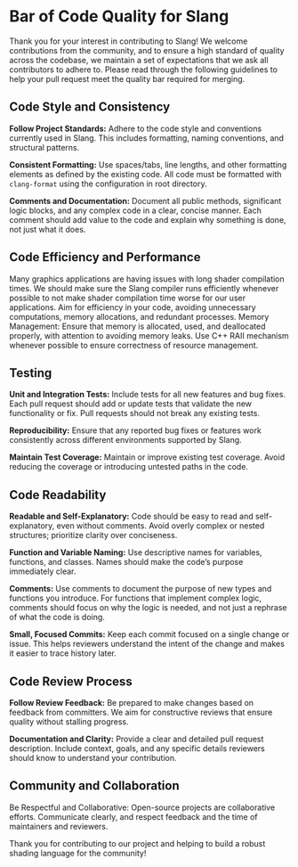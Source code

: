 # Bar of Code Quality for Slang
Thank you for your interest in contributing to Slang! We welcome contributions from the community, and to ensure a high standard of quality across the codebase, we maintain a set of expectations that we ask all contributors to adhere to. Please read through the following guidelines to help your pull request meet the quality bar required for merging.

## Code Style and Consistency

**Follow Project Standards:** Adhere to the code style and conventions currently used in Slang. This includes formatting, naming conventions, and structural patterns.

**Consistent Formatting:** Use spaces/tabs, line lengths, and other formatting elements as defined by the existing code. All code must be formatted with `clang-format` using the configuration in root directory.

**Comments and Documentation:** Document all public methods, significant logic blocks, and any complex code in a clear, concise manner. Each comment should add value to the code and explain why something is done, not just what it does.

## Code Efficiency and Performance

Many graphics applications are having issues with long shader compilation times. We should make sure the Slang compiler runs efficiently whenever possible to not make shader compilation time worse for our user applications. Aim for efficiency in your code, avoiding unnecessary computations, memory allocations, and redundant processes. Memory Management: Ensure that memory is allocated, used, and deallocated properly, with attention to avoiding memory leaks. Use C++ RAII mechanism whenever possible to ensure correctness of resource management.

## Testing

**Unit and Integration Tests:** Include tests for all new features and bug fixes. Each pull request should add or update tests that validate the new functionality or fix. Pull requests should not break any existing tests.

**Reproducibility:** Ensure that any reported bug fixes or features work consistently across different environments supported by Slang.

**Maintain Test Coverage:** Maintain or improve existing test coverage. Avoid reducing the coverage or introducing untested paths in the code.

## Code Readability

**Readable and Self-Explanatory:** Code should be easy to read and self-explanatory, even without comments. Avoid overly complex or nested structures; prioritize clarity over conciseness.

**Function and Variable Naming:** Use descriptive names for variables, functions, and classes. Names should make the code’s purpose immediately clear.

**Comments:** Use comments to document the purpose of new types and functions you introduce. For functions that implement complex logic, comments should focus on why the logic is needed, and not just a rephrase of what the code is doing.

**Small, Focused Commits:** Keep each commit focused on a single change or issue. This helps reviewers understand the intent of the change and makes it easier to trace history later.

## Code Review Process

**Follow Review Feedback:** Be prepared to make changes based on feedback from committers. We aim for constructive reviews that ensure quality without stalling progress.

**Documentation and Clarity:** Provide a clear and detailed pull request description. Include context, goals, and any specific details reviewers should know to understand your contribution.

## Community and Collaboration
Be Respectful and Collaborative: Open-source projects are collaborative efforts. Communicate clearly, and respect feedback and the time of maintainers and reviewers.

Thank you for contributing to our project and helping to build a robust shading language for the community!